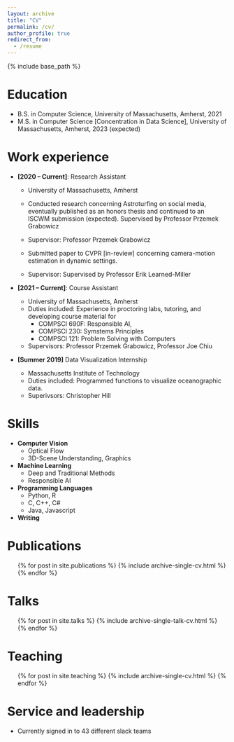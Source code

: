 ```yaml
---
layout: archive
title: "CV"
permalink: /cv/
author_profile: true
redirect_from:
  - /resume
---
```


{% include base_path %}

Education
======
* B.S. in Computer Science, University of Massachusetts, Amherst, 2021
* M.S. in Computer Science [Concentration in Data Science], University of Massachusetts, Amherst, 2023 (expected)

Work experience
======
* **\[2020 – Current\]**: Research Assistant
  * University of Massachusetts, Amherst
  * Conducted research concerning Astroturfing on social media, eventually published as an honors thesis and continued to an ISCWM submission (expected). Supervised by Professor Przemek Grabowicz
  * Supervisor: Professor Przemek Grabowicz

  * Submitted paper to CVPR [in-review] concerning camera-motion estimation in dynamic settings.
  * Supervisor: Supervised by Professor Erik Learned-Miller 

* **\[2021 – Current\]**: Course Assistant
  * University of Massachusetts, Amherst
  * Duties included: Experience in proctoring labs, tutoring, and developing course material for
    * COMPSCI 690F: Responsible AI,
    * COMPSCI 230: Symstems Principles
    * COMPSCI 121: Problem Solving with Computers
  * Supervisors: Professor Przemek Grabowicz, Professor Joe Chiu 

* **[Summer 2019]** Data Visualization Internship 
  * Massachusetts Institute of Technology
  * Duties included: Programmed functions to visualize oceanographic data.
  * Superivsors: Christopher Hill

Skills
======
* **Computer Vision**
  * Optical Flow
  * 3D-Scene Understanding, Graphics
* **Machine Learning**
  * Deep and Traditional Methods
  * Responsible AI
* **Programming Languages**
  * Python, R
  * C, C++, C#
  * Java, Javascript
* **Writing**

Publications
======
  <ul>{% for post in site.publications %}
    {% include archive-single-cv.html %}
  {% endfor %}</ul>
  
Talks
======
  <ul>{% for post in site.talks %}
    {% include archive-single-talk-cv.html %}
  {% endfor %}</ul>
  
Teaching
======
  <ul>{% for post in site.teaching %}
    {% include archive-single-cv.html %}
  {% endfor %}</ul>
  
Service and leadership
======
* Currently signed in to 43 different slack teams
